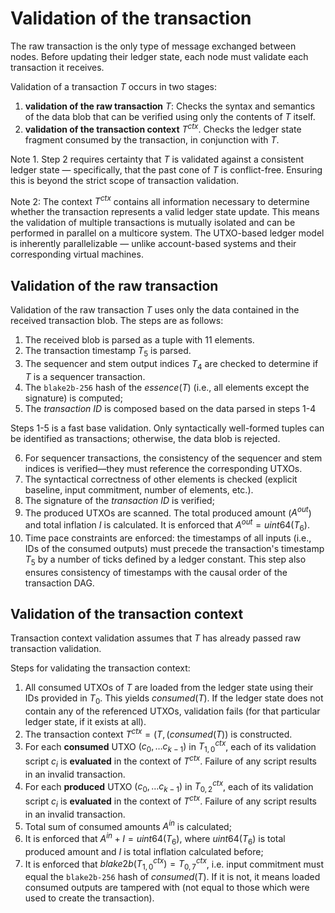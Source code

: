 # Validation of the transaction
The raw transaction is the only type of message exchanged between nodes. Before updating their ledger state, each node must validate each transaction it receives.

Validation of a transaction $T$ occurs in two stages:

1. **validation of the raw transaction** $T$:  Checks the syntax and semantics of the data blob that can be verified using only the contents of $T$ itself.
2. **validation of the transaction context** $T^{ctx}$. Checks the ledger state fragment consumed by the transaction, in conjunction with $T$.

Note 1.  Step 2 requires certainty that $T$ is validated against a consistent ledger state — specifically, that the past cone of $T$ is conflict-free. Ensuring this is beyond the strict scope of transaction validation.

Note 2: The context $T^{ctx}$ contains all information necessary to determine whether the transaction represents a valid ledger state update. This means the validation of multiple transactions is mutually isolated and can be performed in parallel on a multicore system. The UTXO-based ledger model is inherently parallelizable — unlike account-based systems and their corresponding virtual machines.

## Validation of the raw transaction
Validation of the raw transaction $T$ uses only the data contained in the received transaction blob. The steps are as follows:


1. The received blob is parsed as a tuple with 11 elements.
2. The transaction timestamp $T_5$ is parsed.
3. The sequencer and stem output indices $T_4$ are checked to determine if $T$ is a sequencer transaction.
4. The `blake2b-256` hash of the $essence(T)$ (i.e., all elements except the signature) is computed;
5. The *transaction ID* is composed based on the data parsed in steps 1-4

Steps 1-5 is a fast base validation.  Only syntactically well-formed tuples can be identified as transactions; otherwise, the data blob is rejected.

6. For sequencer transactions, the consistency of the sequencer and stem indices is verified—they must reference the corresponding UTXOs.
7. The syntactical correctness of other elements is checked (explicit baseline, input commitment, number of elements, etc.).
8. The signature of the *transaction ID* is verified;
9. The produced UTXOs are scanned. The total produced amount ($A^{out}$) and total inflation $I$ is calculated. It is enforced that $A^{out}=uint64(T_6)$.
10. Time pace constraints are enforced: the timestamps of all inputs (i.e., IDs of the consumed outputs) must precede the transaction's timestamp $T_5$ by a number of ticks defined by a ledger constant. This step also ensures consistency of timestamps with the causal order of the transaction DAG.

## Validation of the transaction context
Transaction context validation assumes that $T$ has already passed raw transaction validation.

Steps for validating the transaction context:

1. All consumed UTXOs of $T$ are loaded from the ledger state using their IDs provided in $T_0$. This yields $consumed(T)$.
   If the ledger state does not contain any of the referenced UTXOs, validation fails (for that particular ledger state, if it exists at all).
2. The transaction context $T^{ctx}=(T, (consumed(T))$ is constructed.
3. For each **consumed** UTXO $(c_0, \dots c_{k-1})$ in $T^{ctx}_{1,0}$, each of its validation script $c_i$ is **evaluated** in the context of $T^{ctx}$.  Failure of any script results in an invalid transaction.
4. For each **produced** UTXO $(c_0, \dots c_{k-1})$ in $T^{ctx}_{0,2}$, each of its validation script $c_i$ is **evaluated** in the context of $T^{ctx}$.  Failure of any script results in an invalid transaction.
5. Total sum of consumed amounts $A^{in}$ is calculated;
6. It is enforced that $A^{in}+I=uint64(T_6)$, where $uint64(T_6)$ is total produced amount and $I$ is total inflation calculated before;
7. It is enforced that $blake2b(T^{ctx}_{1,0})=T^{ctx}_{0,7}$, i.e. input commitment must equal the `blake2b-256` hash of $consumed(T)$. If it is not, it means loaded consumed outputs are tampered with (not equal to those which were used to create the transaction).

